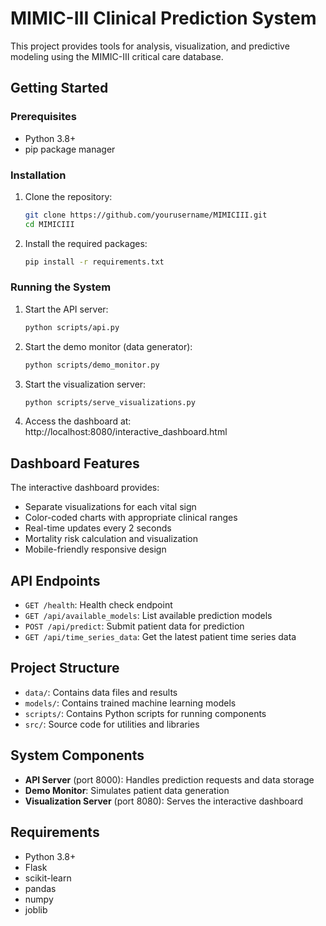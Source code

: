 # MIMIC-III Clinical Prediction System

This project provides tools for analysis, visualization, and predictive modeling using the MIMIC-III critical care database.

## Getting Started

### Prerequisites

- Python 3.8+
- pip package manager

### Installation

1. Clone the repository:
   ```bash
   git clone https://github.com/yourusername/MIMICIII.git
   cd MIMICIII
   ```

2. Install the required packages:
   ```bash
   pip install -r requirements.txt
   ```

### Running the System

1. Start the API server:
   ```bash
   python scripts/api.py
   ```

2. Start the demo monitor (data generator):
   ```bash
   python scripts/demo_monitor.py
   ```

3. Start the visualization server:
   ```bash
   python scripts/serve_visualizations.py
   ```

4. Access the dashboard at: http://localhost:8080/interactive_dashboard.html

## Dashboard Features

The interactive dashboard provides:

- Separate visualizations for each vital sign
- Color-coded charts with appropriate clinical ranges
- Real-time updates every 2 seconds
- Mortality risk calculation and visualization
- Mobile-friendly responsive design

## API Endpoints

- `GET /health`: Health check endpoint
- `GET /api/available_models`: List available prediction models
- `POST /api/predict`: Submit patient data for prediction
- `GET /api/time_series_data`: Get the latest patient time series data

## Project Structure

- `data/`: Contains data files and results
- `models/`: Contains trained machine learning models
- `scripts/`: Contains Python scripts for running components
- `src/`: Source code for utilities and libraries

## System Components

- **API Server** (port 8000): Handles prediction requests and data storage
- **Demo Monitor**: Simulates patient data generation
- **Visualization Server** (port 8080): Serves the interactive dashboard

## Requirements

- Python 3.8+
- Flask
- scikit-learn
- pandas
- numpy
- joblib
